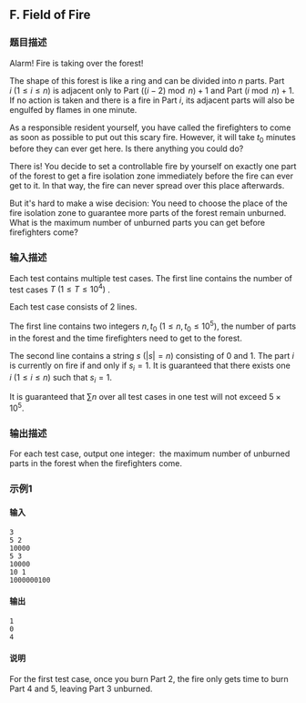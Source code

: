 ## F. Field of Fire

### 题目描述

Alarm! Fire is taking over the forest!

The shape of this forest is like a ring and can be divided into $n$ parts. Part $i\ (1\leq i\leq n)$ is adjacent only to Part $((i-2)\bmod n)+1$ and Part $(i\bmod n)+1$. If no action is taken and
there is a fire in Part $i$, its adjacent
parts will also be engulfed by flames in one minute.

As a responsible resident yourself, you have called the firefighters to
come as soon as possible to put out this scary fire. However, it will
take $t_0$ minutes before they can ever get
here. Is there anything you could do?

There is! You decide to set a controllable fire by yourself on exactly
one part of the forest to get a fire isolation zone immediately before
the fire can ever get to it. In that way, the fire can never spread over
this place afterwards.

But it\'s hard to make a wise decision: You need to choose the place of
the fire isolation zone to guarantee more parts of the forest remain
unburned. What is the maximum number of unburned parts you can get
before firefighters come?

### 输入描述

Each test contains multiple test cases. The first line contains the
number of test cases $T\ (1≤T≤10^4)$ .

Each test case consists of $2$ lines.

The first line contains two integers $n,t_0\ (1\leq n, t_0\leq 10^5)$, the number
of parts in the forest and the time firefighters need to get to the
forest.

The second line contains a string $s\ (|s|=n)$ consisting of $0$ and $1$. The
part $i$ is currently on fire if and only if $s_i=1$. It is guaranteed that there exists
one $i\ (1\leq i\leq n)$ such that $s_i=1$.

It is guaranteed that $\sum n$ over all test
cases in one test will not exceed $5\times 10^5$.

### 输出描述

For each test case, output one integer:  the maximum number of unburned
parts in the forest when the firefighters come.

### 示例1

#### 输入

```plain
3
5 2
10000
5 3
10000
10 1
1000000100
```

#### 输出

```plain
1
0
4
```

#### 说明

For the first test case, once you burn Part $2$, the fire only gets time to burn Part $4$ and $5$,
leaving Part $3$ unburned.
